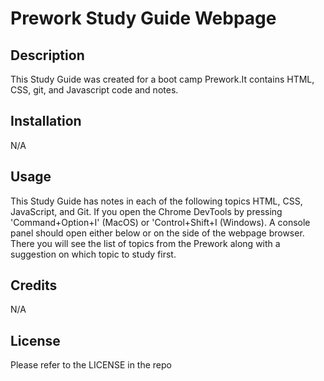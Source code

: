 # Prework Study Guide Webpage

## Description

This Study Guide was created for a boot camp Prework.It contains HTML, CSS, git, and Javascript code and notes.

## Installation

N/A

## Usage
This Study Guide has notes in each of the following topics HTML, CSS, JavaScript, and Git. If you open the Chrome DevTools by pressing 'Command+Option+I' (MacOS) or 'Control+Shift+I (Windows). A console panel should open either below or on the side of the webpage browser. There you will see the list of topics from the Prework along with a suggestion on which topic to study first.

## Credits

N/A

## License

Please refer to the LICENSE in the repo

